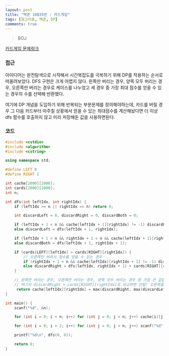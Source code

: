 ```yaml
---
layout: post
title: "백준 10835번 : 카드게임"
tags: [알고리즘, 백준, DP]
comments: true
---
```


> BOJ  

[카드게임 문제링크](https://www.acmicpc.net/problem/10835)  

### 접근  
아이디어는 완전탐색으로 시작해서 시간복잡도를 극복하기 위해 DP를 적용하는 순서로 떠올려보았다. DFS 구현은 크게 어렵지 않다. 왼쪽만 버리는 경우, 양쪽 모두 버리는 경우, 오른쪽만 버리는 경우로 케이스를 나누었고 세 경우 중 가장 최대 점수를 얻을 수 있는 경우의 수를 선택해 반환했다.  

여기에 DP 개념을 도입하기 위해 반복되는 부분문제를 정의해야하는데, 카드를 버릴 경우 그 다음 카드부터 마주칠 상황에서 얻을 수 있는 최대점수를 계산해놨다면 더 이상 dfs 함수를 호출하지 않고 미리 저장해둔 값을 사용하면된다.  

### 코드  
~~~c++
#include <cstdio>
#include <algorithm>
#include <cstring>

using namespace std;

#define LEFT 0
#define RIGHT 1

int cache[2000][2000];
int cards[2000][2000];
int n;

int dfs(int leftIdx, int rightIdx) {
    if (leftIdx >= n || rightIdx >= n) return 0;

    int discardLeft = 0, discardRight = 0, discardBoth = 0;

    if (leftIdx + 1 < n && cache[leftIdx + 1][rightIdx] != -1) discardLeft = cache[leftIdx + 1][rightIdx];
    else discardLeft = dfs(leftIdx + 1, rightIdx);

    if (leftIdx + 1 < n && rightIdx + 1 < n && cache[leftIdx + 1][rightIdx + 1] != -1) discardBoth = cache[leftIdx + 1][rightIdx + 1];
    else discardBoth = dfs(leftIdx + 1, rightIdx + 1);

    if (cards[LEFT][leftIdx] > cards[RIGHT][rightIdx]) {
        // 오른쪽만 버려서 점수를 얻을 수 있는 경우
        if (rightIdx + 1 < n && cache[leftIdx][rightIdx + 1] != -1) discardRight = cache[leftIdx][rightIdx + 1] + cards[RIGHT][rightIdx];
        else discardRight = dfs(leftIdx, rightIdx + 1) + cards[RIGHT][rightIdx];
    }

    // 왼쪽만 버리는 경우, 오른쪽만 버리는 경우, 양쪽 모두 버리는 경우 중 가장 큰 값을 취한다
    // 여기서 discardRight + cards[RIGHT][rightIdx]로 비교하면 안됨! 오른쪽을 버릴 수 없는데도 버린 효과를 가져오기 때문!
     return cache[leftIdx][rightIdx] = max(discardRight, max(discardLeft, discardBoth));
}

int main() {
    scanf("%d", &n);

    for (int i = 0; i < n; i++) for (int j = 0; j < n; j++) cache[i][j] = -1;

    for (int i = 0; i < 2; i++) for (int j = 0; j < n; j++) scanf("%d", &cards[i][j]);

    printf("%d\n", dfs(0, 0));

    return 0;
}
~~~
